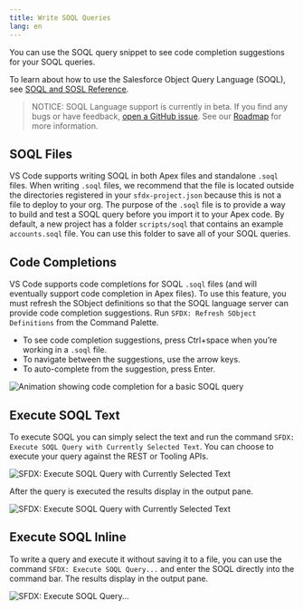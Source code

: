 ```yaml
---
title: Write SOQL Queries
lang: en
---
```


You can use the SOQL query snippet to see code completion suggestions for your SOQL queries.

To learn about how to use the Salesforce Object Query Language (SOQL), see [SOQL and SOSL Reference](https://developer.salesforce.com/docs/atlas.en-us.soql_sosl.meta/soql_sosl/sforce_api_calls_soql.htm).

> NOTICE: SOQL Language support is currently in beta. If you find any bugs or have feedback, [open a GitHub issue](./en/bugs-and-feedback). See our [Roadmap](https://github.com/forcedotcom/salesforcedx-vscode/wiki/Roadmap) for more information.

## SOQL Files

VS Code supports writing SOQL in both Apex files and standalone `.soql` files. When writing `.soql` files, we recommend that the file is located outside the directories registered in your `sfdx-project.json` because this is not a file to deploy to your org. The purpose of the `.soql` file is to provide a way to build and test a SOQL query before you import it to your Apex code. By default, a new project has a folder `scripts/soql` that contains an example `accounts.soql` file. You can use this folder to save all of your SOQL queries.

## Code Completions

VS Code supports code completions for SOQL `.soql` files (and will eventually support code completion in Apex files). To use this feature, you must refresh the SObject definitions so that the SOQL language server can provide code completion suggestions. Run `SFDX: Refresh SObject Definitions` from the Command Palette.

- To see code completion suggestions, press Ctrl+space when you’re working in a `.soql` file.
- To navigate between the suggestions, use the arrow keys.
- To auto-complete from the suggestion, press Enter.

![Animation showing code completion for a basic SOQL query](./images/soql-completion.gif)

## Execute SOQL Text

To execute SOQL you can simply select the text and run the command `SFDX: Execute SOQL Query with Currently Selected Text`. You can choose to execute your query against the REST or Tooling APIs.

![SFDX: Execute SOQL Query with Currently Selected Text](./images/soql_text.png)

After the query is executed the results display in the output pane.

![SFDX: Execute SOQL Query with Currently Selected Text](./images/soql_results.png)

## Execute SOQL Inline

To write a query and execute it without saving it to a file, you can use the command `SFDX: Execute SOQL Query...` and enter the SOQL directly into the command bar. The results display in the output pane.

![SFDX: Execute SOQL Query...](./images/soql_command.png)
